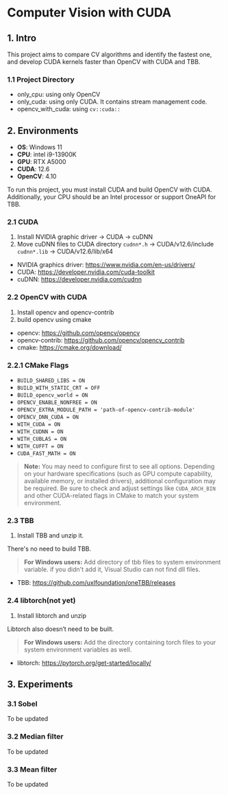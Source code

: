 # Computer Vision with CUDA

## 1. Intro
This project aims to compare CV algorithms and identify the fastest one,
and develop CUDA kernels faster than OpenCV with CUDA and TBB.

### 1.1 Project Directory
* only_cpu: using only OpenCV
* only_cuda: using only CUDA. It contains stream management code.
* opencv_with_cuda: using `cv::cuda::`

## 2. Environments
* **OS**: Windows 11
* **CPU**: intel i9-13900K
* **GPU**: RTX A5000
* **CUDA**: 12.6
* **OpenCV**: 4.10

To run this project, you must install CUDA and build OpenCV with CUDA.
Additionally, your CPU should be an Intel processor or support OneAPI for TBB.

### 2.1 CUDA
1. Install NVIDIA graphic driver -> CUDA -> cuDNN
2. Move cuDNN files to CUDA directory
`cudnn*.h` -> CUDA/v12.6/include
`cudnn*.lib` -> CUDA/v12.6/lib/x64

* NVIDIA graphics driver: https://www.nvidia.com/en-us/drivers/
* CUDA: https://developer.nvidia.com/cuda-toolkit
* cuDNN: https://developer.nvidia.com/cudnn

### 2.2 OpenCV with CUDA
1. Install opencv and opencv-contrib
2. build opencv using cmake

* opencv: https://github.com/opencv/opencv
* opencv-contrib: https://github.com/opencv/opencv_contrib
* cmake: https://cmake.org/download/

### 2.2.1 CMake Flags
* `BUILD_SHARED_LIBS = ON`
* `BUILD_WITH_STATIC_CRT = OFF`
* `BUILD_opencv_world = ON`
* `OPENCV_ENABLE_NONFREE = ON`
* `OPENCV_EXTRA_MODULE_PATH = 'path-of-opencv-contrib-module'`
* `OPENCV_DNN_CUDA = ON`
* `WITH_CUDA = ON`
* `WITH_CUDNN = ON`
* `WITH_CUBLAS = ON`
* `WITH_CUFFT = ON`
* `CUDA_FAST_MATH = ON`

> **Note:**
> You may need to configure first to see all options.
> Depending on your hardware specifications (such as GPU compute capability, available memory, or installed drivers), additional configuration may be required.
> Be sure to check and adjust settings like `CUDA_ARCH_BIN` and other CUDA-related flags in CMake to match your system environment.

### 2.3 TBB
1. Install TBB and unzip it.

There's no need to build TBB.

> **For Windows users:**
> Add directory of tbb files to system environment variable.
> if you didn't add it, Visual Studio can not find dll files.

* TBB: https://github.com/uxlfoundation/oneTBB/releases

### 2.4 libtorch(not yet)
1. Install libtorch and unzip

Libtorch also doesn’t need to be built.

> **For Windows users:**
> Add the directory containing torch files to your system environment variables as well.

* libtorch: https://pytorch.org/get-started/locally/

## 3. Experiments

### 3.1 Sobel
To be updated

### 3.2 Median filter
To be updated

### 3.3 Mean filter
To be updated